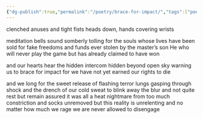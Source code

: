 ```yaml
---
{"dg-publish":true,"permalink":"/poetry/brace-for-impact/","tags":["poetry"]}
---
```



clenched anuses and tight fists
heads down, hands covering wrists

meditation bells sound somberly 
tolling for the souls whose lives have been sold 
for fake freedoms and funds 
ever stolen by the master’s son 
He who will never play the game 
but has already claimed to have won

and our hearts hear the hidden intercom 
hidden beyond open sky 
warning us to brace for impact 
for we have not yet earned our rights to die

and we long for the sweet release of flashing terror
lungs gasping through shock 
and the drench of our cold sweat 
to blink away the blur and not quite rest 
but remain assured
it was all a heat nightmare 
from too much constriction 
and socks unremoved 
but this reality is unrelenting 
and no matter how much we rage 
we are never allowed to disengage